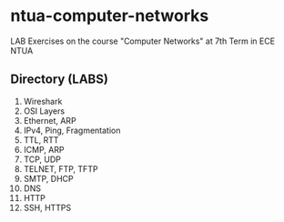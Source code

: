 # ntua-computer-networks
LAB Exercises on the course "Computer Networks" at 7th Term in ECE NTUA

## Directory (LABS)
1. Wireshark
1. OSI Layers
1. Ethernet, ARP
1. IPv4, Ping, Fragmentation
1. TTL, RTT
1. ICMP, ARP
1. TCP, UDP
1. TELNET, FTP, TFTP
1. SMTP, DHCP
1. DNS
1. HTTP
1. SSH, HTTPS
